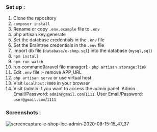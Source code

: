 ### Set up :

1. Clone the repository
2. ```composer install```
3. Rename or copy ```.env.example``` file to ``.env``
4. php artisan key:generate
5. Set the database credentials in the ```.env``` file
6. Set the Braintree credentials in the ```.env``` file
7. Import db file (```database/e-shop.sql```) into the database (```mysql,sql```)
8. ```npm install```
9. ```npm run watch```
10. run command[laravel file manager]:-  ```php artisan storage:link```
11. Edit ```.env``` file :- remove APP_URL
10. ```php artisan serve``` or use virtual host
11. Visit ```localhost:8000``` in your browser
12. Visit /admin if you want to access the admin panel. Admin Email/Password: ```admin@gmail.com```/```1111```. User Email/Password: ```user@gmail.com```/```1111```


### Screenshots :
![screencapture-e-shop-loc-admin-2020-08-15-15_47_37](https://user-images.githubusercontent.com/29488275/90719413-13b82200-e2d4-11ea-8ca0-f0e5551c4c9d.png)